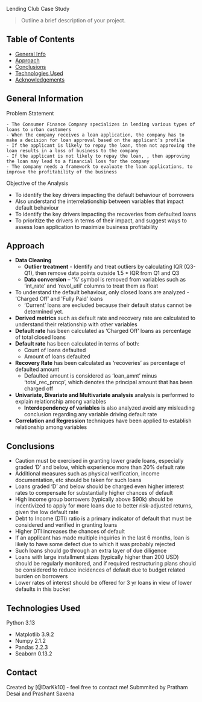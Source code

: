 Lending Club Case Study
> Outline a brief description of your project.


## Table of Contents
* [General Info](#general-information)
* [Approach](#Approach)
* [Conclusions](#conclusions)
* [Technologies Used](#technologies-used)
* [Acknowledgements](#acknowledgements)

<!-- You can include any other section that is pertinent to your problem -->

## General Information
 Problem Statement
   
    - The Consumer Finance Company specializes in lending various types of loans to urban customers
    - When the company receives a loan application, the company has to make a decision for loan approval based on the applicant’s profile
    - If the applicant is likely to repay the loan, then not approving the loan results in a loss of business to the company
    - If the applicant is not likely to repay the loan, , then approving the loan may lead to a financial loss for the company
    - The company needs a framework to evaluate the loan applications, to improve the profitability of the business

Objective of the Analysis
  - To identify the key drivers impacting the default behaviour of borrowers
  - Also understand the interrelationship between variables that impact default behaviour
  - To identify the key drivers impacting the recoveries from defaulted loans
  - To prioritize the drivers in terms of their impact, and suggest ways to assess loan application to maximize business profitability

## Approach
- **Data Cleaning**
    - **Outlier treatment** - Identify and treat outliers by calculating IQR (Q3-Q1), then remove data points outside 1.5 * IQR from Q1 and Q3
    - **Data conversion** – ‘%’ symbol is removed from variables such as ‘int_rate’ and ‘revol_util’ columns to treat them as float
- To understand the default behaviour, only closed loans are analyzed - 'Charged Off’ and 'Fully Paid’ loans
    - ‘Current’ loans are excluded because their default status cannot be determined yet.
- **Derived metrics** such as default rate and recovery rate are calculated to understand their relationship with other variables
- **Default rate** has been calculated as ‘Charged Off’ loans as percentage of total closed loans
- **Default rate** has been calculated in terms of both:
    - Count of loans defaulted
    - Amount of loans defaulted
- **Recovery Rate** has been calculated as ‘recoveries’ as percentage of defaulted amount
    - Defaulted amount is considered as ‘loan_amnt’ minus ‘total_rec_prncp’, which denotes the principal amount that has been charged off
- **Univariate, Bivariate and Multivariate analysis** analysis is performed to explain relationship among variables
    - **Interdependency of variables** is also analyzed avoid any misleading conclusion regarding any variable driving default rate
- **Correlation and Regression** techniques have been applied to establish relationship among variables


 

<!-- You don't have to answer all the questions - just the ones relevant to your project. -->

## Conclusions

  - Caution must be exercised in granting lower grade loans, especially graded ‘D’ and below, which experience more than 20% default rate
  - Additional measures such as physical verification, income documentation, etc should be taken for such loans
  - Loans graded ‘D’ and below should be charged even higher interest rates to compensate for substantially higher chances of default
  - High income group borrowers (typically above $90k) should be incentivized to apply for more loans due to better risk-adjusted returns, given the low
    default rate
  - Debt to Income (DTI) ratio is a primary indicator of default that must be considered and verified in granting loans
  - Higher DTI increases the chances of default
  - If an applicant has made multiple inquiries in the last 6 months, loan is likely to have some defect due to which it was probably rejected
  - Such loans should go through an extra layer of due diligence
  - Loans with large installment sizes (typically higher than 200 USD) should be regularly monitored, and if required restructuring plans should be considered
    to reduce incidences of default due to budget related burden on borrowers
  - Lower rates of interest should be offered for 3 yr loans in view of lower defaults in this bucket


<!-- You don't have to answer all the questions - just the ones relevant to your project. -->


## Technologies Used
  Python 3.13 
  - Matplotlib 3.9.2
  - Numpy 2.1.2
  - Pandas 2.2.3
  - Seaborn 0.13.2
<!-- As the libraries versions keep on changing, it is recommended to mention the version of library used in this project -->

## Contact
Created by [@DarKk10] - feel free to contact me!
Submmited by Pratham Desai and Prashant Saxena


<!-- Optional -->
<!-- ## License -->
<!-- This project is open source and available under the [... License](). -->

<!-- You don't have to include all sections - just the one's relevant to your project -->
